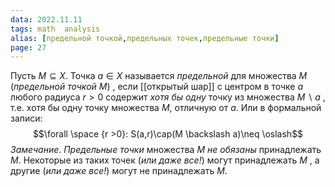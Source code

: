 ```yaml
---
data: 2022.11.11
tags: math  analysis  
alias: [предельной точкой,предельных точек,предельные точки]
page: 27
---
```

Пусть  $M \subseteq X$. Точка $a\in X$  называется *предельной* для множества $M$ (*предельной точкой $M$*) , если [[открытый шар]] с центром в точке $a$ любого радиуса $r > 0$ содержит *хотя бы одну* точку из множества $M \backslash a$ , т.е. хотя бы одну точку множества $M$, отличную от $a$.
Или в формальной записи: $$\forall \space {r >0}: S(a,r)\cap(M \backslash a)\neq \oslash$$
*Замечание*. *Предельные точки* множества $M$ *не обязаны* принадлежать $M$.  Некоторые из таких точек (*или даже все!*) могут принадлежать $M$ , а другие (*или даже все!*) могут не принадлежать  $M$.